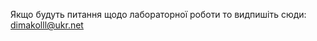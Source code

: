 Якщо будуть питання щодо лабораторної роботи то видпишіть сюди: 
                                                               dimakolll@ukr.net
